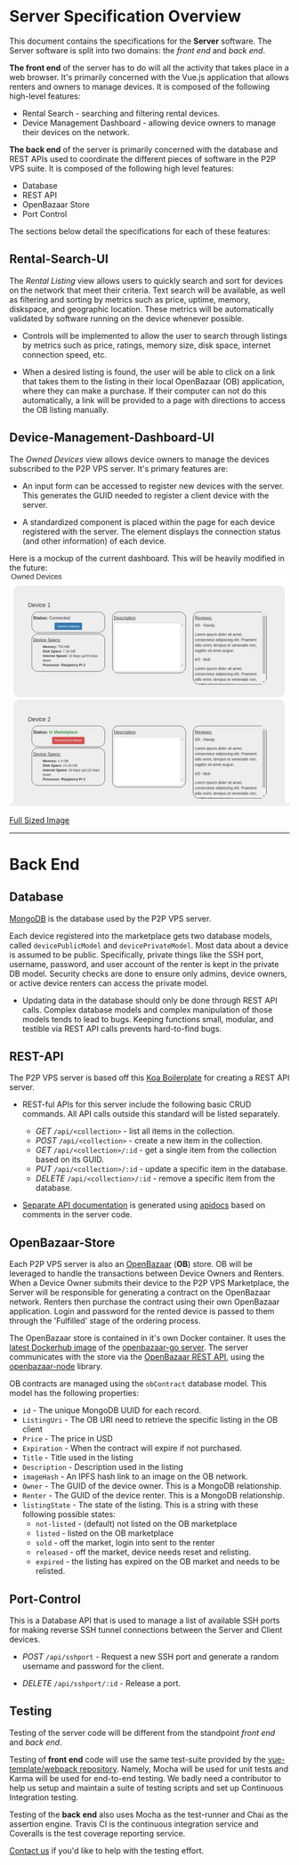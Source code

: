 # Server Specification Overview
This document contains the specifications for the **Server** software. The Server
software is split into two domains: the *front end* and *back end*.

**The front end** of the server has to do will all the activity that takes place
in a web browser. It's primarily concerned with the Vue.js application that allows
renters and owners to manage devices. It is composed of the following high-level
features:

* Rental Search - searching and filtering rental devices.
* Device Management Dashboard - allowing device owners to manage their devices on the network.

**The back end** of the server is primarily concerned with the database and REST APIs
used to coordinate the different pieces of software in the P2P VPS suite.
It is composed of the following high level features:

* Database
* REST API
* OpenBazaar Store
* Port Control

The sections below detail the specifications for each of these features:


## Rental-Search-UI
The _Rental Listing_ view allows users to quickly search and sort for devices
on the network that meet their criteria. Text search will be available, as well
as filtering and sorting by metrics such as price, uptime, memory, diskspace, and
geographic location. These metrics will be automatically validated by software
running on the device whenever possible.

* Controls will be implemented to allow the user to search through listings by metrics
such as price, ratings, memory size, disk space, internet connection speed, etc.

* When a desired listing is found, the user will be able to click on a link that
takes them to the listing in their local OpenBazaar (OB) application, where they can
make a purchase. If their computer can not do this automatically, a link will be
provided to a page with directions to access the OB listing manually.

## Device-Management-Dashboard-UI
The _Owned Devices_ view allows device owners to manage
the devices subscribed to the P2P VPS server. It's primary features are:

* An input form can be accessed to register new devices with the server. This
generates the GUID needed to register a client device with the server.

* A standardized component is placed within the page for each device registered with the
server. The element displays the connection status (and other information) of each device.

Here is a mockup of the current dashboard. This will be heavily modified in the future:
![Owned Devices](images/owned-devices-mockup-600px.jpg?raw=true "Owned Devices Mock Up")

[Full Sized Image](images/owned-devices-mockup.JPG?raw=true "Owned Devices Mock Up")

-----

# Back End

## Database
[MongoDB](https://en.wikipedia.org/wiki/MongoDB) is the database used by the
P2P VPS server.

Each device registered into the marketplace gets two database models,
called `devicePublicModel` and `devicePrivateModel`.
Most data about a device is assumed to be public. Specifically, private things
like the SSH port, username, password, and user account of the renter is kept
in the private DB model. Security checks are done to ensure only admins,
device owners, or active device renters can access the private model.

* Updating data in the database should only be done through REST API calls.
Complex database models and complex manipulation of those models tends to lead
to bugs. Keeping functions small, modular, and testible via REST API calls prevents
hard-to-find bugs.

## REST-API
The P2P VPS server is based off this
[Koa Boilerplate](https://github.com/christroutner/babel-free-koa2-api-boilerplate)
for creating a REST API server.

* REST-ful APIs for this server include the following basic CRUD commands.
All API calls outside this standard will be listed separately.
    * *GET* `/api/<collection>` - list all items in the collection.
    * *POST* `/api/<collection>` - create a new item in the collection.
    * *GET* `/api/<collection>/:id` - get a single item from the collection
    based on its GUID.
    * *PUT* `/api/<collection>/:id` - update a specific item in the database.
    * *DELETE* `/api/<collection>/:id` - remove a specific item from the database.

* [Separate API documentation](https://p2pvps.net/docs/)
is generated using [apidocs](http://apidocjs.com/)
based on comments in the server code.


## OpenBazaar-Store
Each P2P VPS server is also an [OpenBazaar](http://openbazaar.org) (**OB**) store.
OB will be leveraged to handle the
transactions between Device Owners and Renters. When a Device Owner submits
their device to
the P2P VPS Marketplace, the Server will be responsible for generating a contract
on the OpenBazaar network. Renters then purchase the contract using their own
OpenBazaar application. Login and password for the rented device is passed to them
through the 'Fulfilled' stage of the ordering process.

The OpenBazaar store is contained in it's own Docker container. It uses the
[latest Dockerhub image](https://hub.docker.com/r/openbazaar/server/tags/) of
the [openbazaar-go server](https://github.com/OpenBazaar/openbazaar-go). The
server communicates with the store via the
[OpenBazaar REST API](http://api.openbazaar.org), using the
[openbazaar-node](https://github.com/P2PVPS/openbazaar-node) library.

OB contracts are managed using the `obContract` database model. This model has the following properties:

* `id` - The unique MongoDB UUID for each record.
* `ListingUri` - The OB URI need to retrieve the specific listing in the OB client
* `Price` - The price in USD
* `Expiration` - When the contract will expire if not purchased.
* `Title` - Title used in the listing
* `Description` - Description used in the listing
* `imageHash` - An IPFS hash link to an image on the OB network.
* `Owner` - The GUID of the device owner. This is a MongoDB relationship.
* `Renter` - The GUID of the device renter. This is a MongoDB relationship.
* `listingState` - The state of the listing. This is a string with these following possible states:
    * `not-listed` - (default) not listed on the OB marketplace
    * `listed` - listed on the OB marketplace
    * `sold` - off the market, login into sent to the renter
    * `released` - off the market, device needs reset and relisting.
    * `expired` - the listing has expired on the OB market and needs to be relisted.


## Port-Control
This is a Database API that is used to manage a list of available SSH ports for
making reverse SSH tunnel connections between the Server and Client devices.

* *POST* `/api/sshport` - Request a new SSH port and generate a
random username and password for the client.

* *DELETE* `/api/sshport/:id` - Release a port.

## Testing
Testing of the server code will be different from the standpoint *front end* and
*back end*.

Testing of **front end** code will use the same test-suite provided by the
[vue-template/webpack repository](https://github.com/vuejs-templates/webpack).
Namely, Mocha will be used for unit tests
and Karma will be used for end-to-end testing. We badly need a contributor to
help us setup and maintain a suite of testing scripts and set up Continuous
Integration testing.

Testing of the **back end** also uses Mocha as the test-runner and Chai as
the assertion engine. Travis CI is the continuous integration service and
Coveralls is the test coverage reporting service.

[Contact us](http://p2pvps.org/contact-us/) if you'd like to help with the testing effort.
